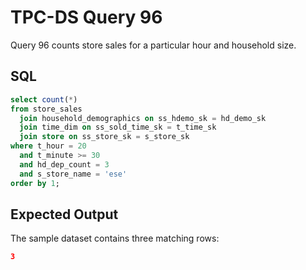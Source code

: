 # TPC-DS Query 96

Query 96 counts store sales for a particular hour and household size.

## SQL
```sql
select count(*)
from store_sales
  join household_demographics on ss_hdemo_sk = hd_demo_sk
  join time_dim on ss_sold_time_sk = t_time_sk
  join store on ss_store_sk = s_store_sk
where t_hour = 20
  and t_minute >= 30
  and hd_dep_count = 3
  and s_store_name = 'ese'
order by 1;
```

## Expected Output
The sample dataset contains three matching rows:
```json
3
```
